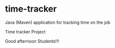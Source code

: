 # time-tracker
Java (Maven) application for tracking time on the job

Time tracker Project

Good afternoon Students!!!
